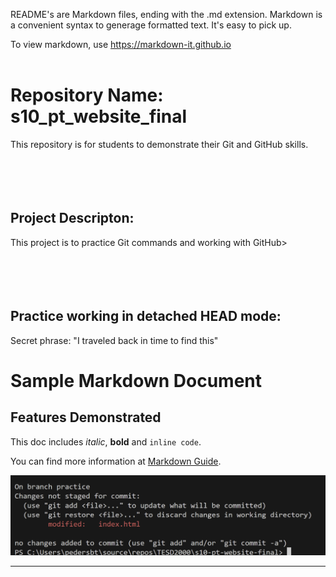 README's are Markdown files, ending with the .md extension. Markdown is a convenient syntax to generage formatted text. It's easy to pick up.

To view markdown, use https://markdown-it.github.io <br><br>

# Repository Name:  s10_pt_website_final   
This repository is for students to demonstrate their Git and GitHub skills.<br><br><br><br><br>  

## Project Descripton: 
This project is to practice Git commands and working with GitHub><br><br><br><br><br>
             
## Practice working in detached HEAD mode:
Secret phrase:  "I traveled back in time to find this" 

# Sample Markdown Document 

## Features Demonstrated 

This doc includes *italic*, **bold** and `inline code`.

You can find more information at [Markdown Guide](https://www.markdownguide.org).

![Sample Image](./images/ScreenshotDIFF.png)

---

